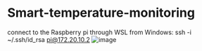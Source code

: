 # Smart-temperature-monitoring

connect to the Raspberry pi through WSL from Windows:
ssh -i ~/.ssh/id_rsa pi@172.20.10.2
![image](https://github.com/user-attachments/assets/d774eac8-4519-47bb-ae5e-73cb6a9fdcb4)
